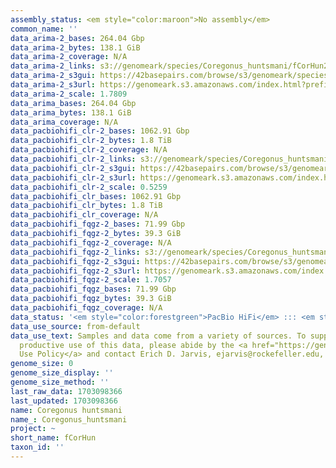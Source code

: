 ```yaml
---
assembly_status: <em style="color:maroon">No assembly</em>
common_name: ''
data_arima-2_bases: 264.04 Gbp
data_arima-2_bytes: 138.1 GiB
data_arima-2_coverage: N/A
data_arima-2_links: s3://genomeark/species/Coregonus_huntsmani/fCorHun2/genomic_data/arima/<br>
data_arima-2_s3gui: https://42basepairs.com/browse/s3/genomeark/species/Coregonus_huntsmani/fCorHun2/genomic_data/arima/
data_arima-2_s3url: https://genomeark.s3.amazonaws.com/index.html?prefix=species/Coregonus_huntsmani/fCorHun2/genomic_data/arima/
data_arima-2_scale: 1.7809
data_arima_bases: 264.04 Gbp
data_arima_bytes: 138.1 GiB
data_arima_coverage: N/A
data_pacbiohifi_clr-2_bases: 1062.91 Gbp
data_pacbiohifi_clr-2_bytes: 1.8 TiB
data_pacbiohifi_clr-2_coverage: N/A
data_pacbiohifi_clr-2_links: s3://genomeark/species/Coregonus_huntsmani/fCorHun2/genomic_data/pacbio_hifi/<br>
data_pacbiohifi_clr-2_s3gui: https://42basepairs.com/browse/s3/genomeark/species/Coregonus_huntsmani/fCorHun2/genomic_data/pacbio_hifi/
data_pacbiohifi_clr-2_s3url: https://genomeark.s3.amazonaws.com/index.html?prefix=species/Coregonus_huntsmani/fCorHun2/genomic_data/pacbio_hifi/
data_pacbiohifi_clr-2_scale: 0.5259
data_pacbiohifi_clr_bases: 1062.91 Gbp
data_pacbiohifi_clr_bytes: 1.8 TiB
data_pacbiohifi_clr_coverage: N/A
data_pacbiohifi_fqgz-2_bases: 71.99 Gbp
data_pacbiohifi_fqgz-2_bytes: 39.3 GiB
data_pacbiohifi_fqgz-2_coverage: N/A
data_pacbiohifi_fqgz-2_links: s3://genomeark/species/Coregonus_huntsmani/fCorHun2/genomic_data/pacbio_hifi/<br>
data_pacbiohifi_fqgz-2_s3gui: https://42basepairs.com/browse/s3/genomeark/species/Coregonus_huntsmani/fCorHun2/genomic_data/pacbio_hifi/
data_pacbiohifi_fqgz-2_s3url: https://genomeark.s3.amazonaws.com/index.html?prefix=species/Coregonus_huntsmani/fCorHun2/genomic_data/pacbio_hifi/
data_pacbiohifi_fqgz-2_scale: 1.7057
data_pacbiohifi_fqgz_bases: 71.99 Gbp
data_pacbiohifi_fqgz_bytes: 39.3 GiB
data_pacbiohifi_fqgz_coverage: N/A
data_status: '<em style="color:forestgreen">PacBio HiFi</em> ::: <em style="color:forestgreen">Arima</em>'
data_use_source: from-default
data_use_text: Samples and data come from a variety of sources. To support fair and
  productive use of this data, please abide by the <a href="https://genome10k.soe.ucsc.edu/data-use-policies/">Data
  Use Policy</a> and contact Erich D. Jarvis, ejarvis@rockefeller.edu, with any questions.
genome_size: 0
genome_size_display: ''
genome_size_method: ''
last_raw_data: 1703098366
last_updated: 1703098366
name: Coregonus huntsmani
name_: Coregonus_huntsmani
project: ~
short_name: fCorHun
taxon_id: ''
---
```

